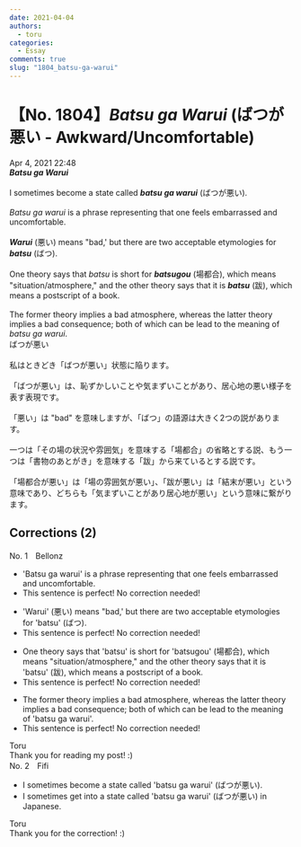 ```yaml
---
date: 2021-04-04
authors:
  - toru
categories:
  - Essay
comments: true
slug: "1804_batsu-ga-warui"
---
```


# 【No. 1804】<strong><em>Batsu ga Warui</em></strong> (ばつが悪い - Awkward/Uncomfortable)
<div class="date">Apr 4, 2021 22:48</div>
<div id="post"><div id="body_show_ori">
<strong><em>Batsu ga Warui</em></strong><br/><br/>I sometimes become a state called <strong><em>batsu ga warui</em></strong> (ばつが悪い).<br/><br/><em>Batsu ga warui</em> is a phrase representing that one feels embarrassed and uncomfortable.<br/><br/><strong><em>Warui</em></strong> (悪い) means "bad,' but there are two acceptable etymologies for <strong><em>batsu</em></strong> (ばつ).<br/><br/>One theory says that <em>batsu</em> is short for <strong><em>batsugou</em></strong> (場都合), which means "situation/atmosphere," and the other theory says that it is <strong><em>batsu</em></strong> (跋), which means a postscript of a book.<br/><br/>The former theory implies a bad atmosphere, whereas the latter theory implies a bad consequence; both of which can be lead to the meaning of <em>batsu ga warui</em>.
</div></div>

<!-- more -->

<div id="post_ja"><div id="body_show_mo">
ばつが悪い<br/><br/>私はときどき「ばつが悪い」状態に陥ります。<br/><br/>「ばつが悪い」は、恥ずかしいことや気まずいことがあり、居心地の悪い様子を表す表現です。<br/><br/>「悪い」は "bad" を意味しますが、「ばつ」の語源は大きく2つの説があります。<br/><br/>一つは「その場の状況や雰囲気」を意味する「場都合」の省略とする説、もう一つは「書物のあとがき」を意味する「跋」から来ているとする説です。<br/><br/>「場都合が悪い」は「場の雰囲気が悪い」、「跋が悪い」は「結末が悪い」という意味であり、どちらも「気まずいことがあり居心地が悪い」という意味に繋がります。
</div></div>

## Corrections (2)
<div id="block"><div class="first_name"> No. 1　<span class="just_name">Bellonz</span></div><div id="block2">
<ul class="correction_field">
<li class="incorrect">'Batsu ga warui' is a phrase representing that one feels embarrassed and uncomfortable.</li>
<li class="corrected perfect">This sentence is perfect! No correction needed!</li>
</ul>
<ul class="correction_field">
<li class="incorrect">'Warui' (悪い) means "bad,' but there are two acceptable etymologies for 'batsu' (ばつ).</li>
<li class="corrected perfect">This sentence is perfect! No correction needed!</li>
</ul>
<ul class="correction_field">
<li class="incorrect">One theory says that 'batsu' is short for 'batsugou' (場都合), which means "situation/atmosphere," and the other theory says that it is 'batsu' (跋), which means a postscript of a book.</li>
<li class="corrected perfect">This sentence is perfect! No correction needed!</li>
</ul>
<ul class="correction_field">
<li class="incorrect">The former theory implies a bad atmosphere, whereas the latter theory implies a bad consequence; both of which can be lead to the meaning of 'batsu ga warui'.</li>
<li class="corrected perfect">This sentence is perfect! No correction needed!</li>
</ul>
</div><div class="name"><span class="just_name">Toru</span><br>
Thank you for reading my post! :)
</div>
</div>
<div id="block"><div class="first_name"> No. 2　<span class="just_name">Fifi</span></div><div id="block2">
<ul class="correction_field">
<li class="incorrect">I sometimes become a state called 'batsu ga warui' (ばつが悪い).</li>
<li class="corrected correct">
I sometimes get into a state called 'batsu ga warui' (ばつが悪い) in Japanese.
</li>
</ul>
</div><div class="name"><span class="just_name">Toru</span><br>
Thank you for the correction! :)
</div>
</div>
